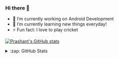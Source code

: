 ### Hi there 👋
- 🔭 I’m currently working on Android Development
- 🌱 I’m currently learning new things everyday!
- ⚡ Fun fact: I love to play cricket

[![Prashant's GitHub stats](https://github-readme-stats.vercel.app/api?username=prashantadesara)](https://github.com/anuraghazra/github-readme-stats)

<details>
  <summary>:zap: GitHub Stats</summary>

  <img align="left" alt="prashantadesara's GitHub Stats" src="https://github-readme-stats.codestackr.vercel.app/api?username=prashantadesara&show_icons=true&hide_border=true" />

</details>
<!--
**prashantadesara/prashantadesara** is a ✨ _special_ ✨ repository because its `README.md` (this file) appears on your GitHub profile.

Here are some ideas to get you started:

- 🔭 I’m currently working on ...
- 🌱 I’m currently learning ...
- 👯 I’m looking to collaborate on ...
- 🤔 I’m looking for help with ...
- 💬 Ask me about ...
- 📫 How to reach me: ...
- 😄 Pronouns: ...
- ⚡ Fun fact: ...
-->
